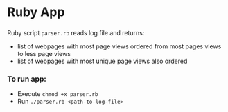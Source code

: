 # Ruby App

###
Ruby script `parser.rb` reads log file and returns:
 - list of webpages with most page views ordered from 
most pages views to less page views
 - list of webpages with most unique page views also 
ordered


### To run app:

- Execute `chmod +x parser.rb`
- Run `./parser.rb <path-to-log-file>`
